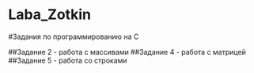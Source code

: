 # Laba_Zotkin
#Задания по программированию на C 

##Задание 2 - работа с массивами
##Задание 4 - работа с матрицей 
##Задание 5 - работа со строками
